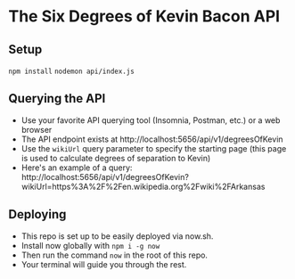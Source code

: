 # The Six Degrees of Kevin Bacon API

## Setup
`npm install`
`nodemon api/index.js`

## Querying the API
* Use your favorite API querying tool (Insomnia, Postman, etc.) or a web browser
* The API endpoint exists at http://localhost:5656/api/v1/degreesOfKevin
* Use the `wikiUrl` query parameter to specify the starting page (this page is used to calculate degrees of separation to Kevin)
* Here's an example of a query: http://localhost:5656/api/v1/degreesOfKevin?wikiUrl=https%3A%2F%2Fen.wikipedia.org%2Fwiki%2FArkansas

## Deploying
* This repo is set up to be easily deployed via now.sh.
* Install now globally with `npm i -g now`
* Then run the command `now` in the root of this repo.
* Your terminal will guide you through the rest.
